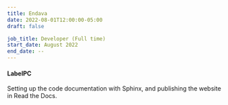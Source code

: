 ```yaml
---
title: Endava
date: 2022-08-01T12:00:00-05:00
draft: false

job_title: Developer (Full time)
start_date: August 2022
end_date: --
---
```


#### LabelPC

Setting up the code documentation with Sphinx, and publishing the website in
Read the Docs.
